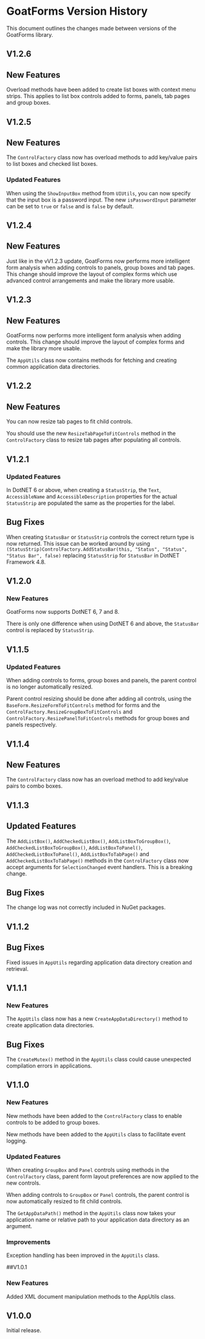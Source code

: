 # GoatForms Version History

This document outlines the changes made between versions of the GoatForms library.

## V1.2.6

## New Features

Overload methods have been added to create list boxes with context menu strips. This applies to list box controls added to forms, panels, tab pages and group boxes.

## V1.2.5

## New Features

The `ControlFactory` class now has overload methods to add key/value pairs to list boxes and checked list boxes.

### Updated Features

When using the `ShowInputBox` method from `UIUtils`, you can now specify that the input box is a password input. The new `isPasswordInput` parameter can be set to `true` or `false` and is `false` by default.

## V1.2.4

## New Features

Just like in the vV1.2.3 update, GoatForms now performs more intelligent form analysis when adding controls to panels, group boxes and tab pages. This change should improve the layout of complex forms which use advanced control arrangements and make the library more usable.

## V1.2.3

## New Features

GoatForms now performs more intelligent form analysis when adding controls. This change should improve the layout of complex forms and make the library more usable.

The `AppUtils` class now contains methods for fetching and creating common application data directories.

## V1.2.2

## New Features

You can now resize tab pages to fit child controls.

You should use the new `ResizeTabPageToFitControls` method in the `ControlFactory` class to resize tab pages after populating all controls.

## V1.2.1

### Updated Features

In DotNET 6 or above, when creating a `StatusStrip`, the `Text`, `AccessibleName` and `AccessibleDescription` properties for the actual `StatusStrip` are populated the same as the properties for the label.

## Bug Fixes

When creating `StatusBar` or `StatusStrip` controls the correct return type is now returned. This issue can be worked around by using `(StatusStrip)ControlFactory.AddStatusBar(this, "Status", "Status", "Status Bar", false)` replacing `StatusStrip` for `StatusBar` in DotNET Framework 4.8.

## V1.2.0

### New Features

GoatForms now supports DotNET 6, 7 and 8.

There is only one difference when using DotNET 6 and above, the `StatusBar` control is replaced by `StatusStrip`.

## V1.1.5

### Updated Features

When adding controls to forms, group boxes and panels, the parent control is no longer automatically resized.

Parent control resizing should be done after adding all controls, using the `BaseForm.ResizeFormToFitControls` method for forms and the `ControlFactory.ResizeGroupBoxToFitControls` and `ControlFactory.ResizePanelToFitControls` methods for group boxes and panels respectively.

## V1.1.4

## New Features

The `ControlFactory` class now has an overload method to add key/value pairs to combo boxes.

## V1.1.3

## Updated Features

The `AddListBox()`, `AddCheckedListBox()`, `AddListBoxToGroupBox()`, `AddCheckedListBoxToGroupBox()`, `AddListBoxToPanel()`, `AddCheckedListBoxToPanel()`, `AddListBoxToTabPage()` and `AddCheckedListBoxToTabPage()` methods in the `ControlFactory` class now accept arguments for `SelectionChanged` event handlers. This is a breaking change.

## Bug Fixes

The change log was not correctly included in NuGet packages.

## V1.1.2

## Bug Fixes

Fixed issues in `AppUtils` regarding application data directory creation and retrieval.

## V1.1.1

### New Features

The `AppUtils` class now has a new `CreateAppDataDirectory()` method to create application data directories.

## Bug Fixes

The `CreateMutex()` method in the `AppUtils` class could cause unexpected compilation errors in applications.

## V1.1.0

### New Features

New methods have been added to the `ControlFactory` class to enable controls to be added to group boxes.

New methods have been added to the `AppUtils` class to facilitate event logging.

### Updated Features

When creating `GroupBox` and `Panel` controls using methods in the `ControlFactory` class, parent form layout preferences are now applied to the new controls.

When adding controls to `GroupBox` or `Panel` controls, the parent control is now automatically resized to fit child controls.

The `GetAppDataPath()` method in the `AppUtils` class now takes your application name or relative path to your application data directory as an argument.

### Improvements

Exception handling has been improved in the `AppUtils` class.

##V1.0.1

### New Features

Added XML document manipulation methods to the AppUtils class.

## V1.0.0

Initial release.
